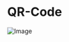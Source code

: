 # QR-Code
![Image](https://github.com/user-attachments/assets/8e3e9f81-5225-4431-b4fc-6b5b9e68efac)
